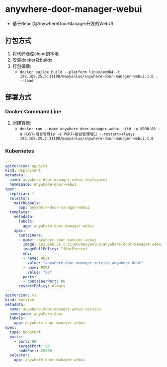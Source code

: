 # anywhere-door-manager-webui
* 基于React为AnywhereDoorManager开发的WebUI

## 打包方式
1. 将代码仓库clone到本地
2. 安装docker及buildx
3. 打包镜像:
    * `docker buildx build --platform linux/amd64 -t 192.168.25.5:31100/maoyanluo/anywhere-door-manager-webui:1.0 . --load`

## 部署方式
### Docker Command Line
1. 创建容器:
    * `docker run --name anywhere-door-manager-webui -itd -p 8090:80 -e HOST=后台管理ip -e PORT=后台管理端口 --restart=always 192.168.25.5:31100/maoyanluo/anywhere-door-manager-webui:1.0`

### Kubernetes
```yaml
---
apiVersion: apps/v1
kind: Deployment
metadata:
  name: anywhere-door-manager-webui-deployment
  namespace: anywhere-door-webui
spec:
  replicas: 1
  selector:
    matchLabels:
      app: anywhere-door-manager-webui
  template:
    metadata:
      labels:
        app: anywhere-door-manager-webui
    spec:
      containers:
      - name: anywhere-door-manager-webui
        image: 192.168.25.5:31100/maoyanluo/anywhere-door-manager-webui:1.0
        imagePullPolicy: IfNotPresent
        env:
        - name: HOST
          value: "anywhere-door-manager-service.anywhere-door"
        - name: PORT
          value: "80"
        ports:
        - containerPort: 80
      restartPolicy: Always
---
apiVersion: v1
kind: Service
metadata:
  name: anywhere-door-manager-webui-service
  namespace: anywhere-door
  labels:
    app: anywhere-door-manager-webui
spec:
  type: NodePort
  ports:
    - port: 80
      targetPort: 80
      nodePort: 20080
  selector:
    app: anywhere-door-manager-webui
```